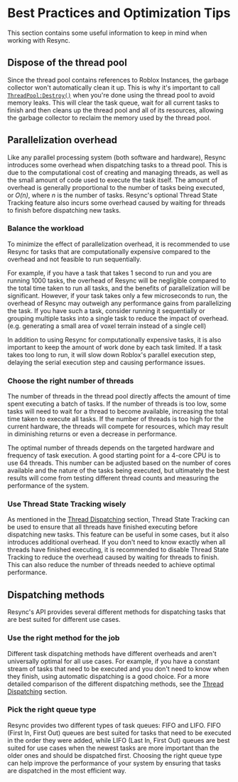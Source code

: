 # Best Practices and Optimization Tips

This section contains some useful information to keep in mind when working with Resync.

## Dispose of the thread pool

Since the thread pool contains references to Roblox Instances, the garbage collector won't automatically clean it up. This is why it's important to call [`ThreadPool:Destroy()`](../api-reference/threadpool.md#destroy) when you're done using the thread pool to avoid memory leaks. This will clear the task queue, wait for all current tasks to finish and then cleans up the thread pool and all of its resources, allowing the garbage collector to reclaim the memory used by the thread pool.

## Parallelization overhead

Like any parallel processing system (both software and hardware), Resync introduces some overhead when dispatching tasks to a thread pool. This is due to the computational cost of creating and managing threads, as well as the small amount of code used to execute the task itself. The amount of overhead is generally proportional to the number of tasks being executed, or *O(n)*, where *n* is the number of tasks. Resync's optional Thread State Tracking feature also incurs some overhead caused by waiting for threads to finish before dispatching new tasks.

### Balance the workload

To minimize the effect of parallelization overhead, it is recommended to use Resync for tasks that are computationally expensive compared to the overhead and not feasible to run sequentially.

For example, if you have a task that takes 1 second to run and you are running 1000 tasks, the overhead of Resync will be negligible compared to the total time taken to run all tasks, and the benefits of parallelization will be significant. However, if your task takes only a few microseconds to run, the overhead of Resync may outweigh any performance gains from parallelizing the task. If you have such a task, consider running it sequentially or grouping multiple tasks into a single task to reduce the impact of overhead. (e.g. generating a small area of voxel terrain instead of a single cell)

In addition to using Resync for computationally expensive tasks, it is also important to keep the amount of work done by each task limited. If a task takes too long to run, it will slow down Roblox's parallel execution step, delaying the serial execution step and causing performance issues.

### Choose the right number of threads

The number of threads in the thread pool directly affects the amount of time spent executing a batch of tasks. If the number of threads is too low, some tasks will need to wait for a thread to become available, increasing the total time taken to execute all tasks. If the number of threads is too high for the current hardware, the threads will compete for resources, which may result in diminishing returns or even a decrease in performance.

The optimal number of threads depends on the targeted hardware and frequency of task execution. A good starting point for a 4-core CPU is to use 64 threads. This number can be adjusted based on the number of cores available and the nature of the tasks being executed, but ultimately the best results will come from testing different thread counts and measuring the performance of the system.

### Use Thread State Tracking wisely

As mentioned in the [Thread Dispatching](thread-dispatching.md#thread-state-tracking) section, Thread State Tracking can be used to ensure that all threads have finished executing before dispatching new tasks. This feature can be useful in some cases, but it also introduces additional overhead. If you don't need to know exactly when all threads have finished executing, it is recommended to disable Thread State Tracking to reduce the overhead caused by waiting for threads to finish. This can also reduce the number of threads needed to achieve optimal performance.

## Dispatching methods

Resync's API provides several different methods for dispatching tasks that are best suited for different use cases.

### Use the right method for the job

Different task dispatching methods have different overheads and aren't universally optimal for all use cases. For example, if you have a constant stream of tasks that need to be executed and you don't need to know when they finish, using automatic dispatching is a good choice. For a more detailed comparison of the different dispatching methods, see the [Thread Dispatching](thread-dispatching.md) section.

### Pick the right queue type

Resync provides two different types of task queues: FIFO and LIFO. FIFO (First In, First Out) queues are best suited for tasks that need to be executed in the order they were added, while LIFO (Last In, First Out) queues are best suited for use cases when the newest tasks are more important than the older ones and should be dispatched first. Choosing the right queue type can help improve the performance of your system by ensuring that tasks are dispatched in the most efficient way.
